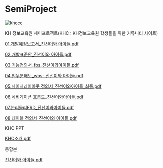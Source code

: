 # SemiProject
![khccc](https://user-images.githubusercontent.com/45020744/54532004-0ce3fc00-49ca-11e9-91d7-7c1206279b80.PNG)

KH 정보교육원 세미프로젝트(KHC : KH정보교육원 학생들을 위한 커뮤니티 사이트)

[01.개발예정보고서_진선이와 아이들.pdf](https://github.com/baekh93/SemiProject/files/2922059/01._.pdf)

[02.개발표준안_진선이와 아이들.pdf](https://github.com/baekh93/SemiProject/files/2922060/02._.pdf)

[03.기능정의서_fbs_진선이와아이들.pdf](https://github.com/baekh93/SemiProject/files/2922061/03._fbs_.pdf)

[04.업무분해도_wbs- 진선이와 아이들.pdf](https://github.com/baekh93/SemiProject/files/2922062/04._wbs-.pdf)

[05.페이지레이아웃 정의서_진선이와아이들_최종.pdf](https://github.com/baekh93/SemiProject/files/2922063/05._._.pdf)

[06.네비게이션 흐름도_진선이와아이들.pdf](https://github.com/baekh93/SemiProject/files/2922064/06._.pdf)

[07.논리물리ERD_진선이와아이들.pdf](https://github.com/baekh93/SemiProject/files/2922065/08.ERD_.pdf)

[08.테이블 정의서_진선이와 아이들.pdf](https://github.com/baekh93/SemiProject/files/2922066/09._.pdf)

KHC PPT

[KHC소개.pdf](https://github.com/baekh93/SemiProject/files/2922067/KHC.pdf)

통합본

[진선이와 아이들.pdf](https://github.com/baekh93/SemiProject/files/2922068/default.pdf)
